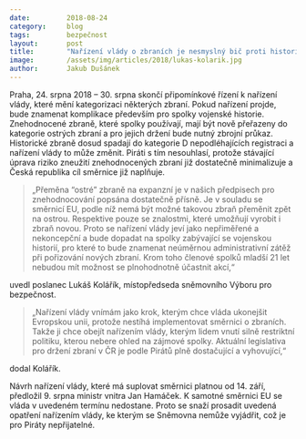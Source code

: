 ```yaml
---
date:         2018-08-24
category:     blog
tags:         bezpečnost
layout:       post
title:        "Nařízení vlády o zbraních je nesmyslný bič proti historickým spolkům, říká poslanec Kolářík"
image:        /assets/img/articles/2018/lukas-kolarik.jpg
author:       Jakub Dušánek
---
```



Praha, 24. srpna 2018 – 30. srpna skončí připomínkové řízení k nařízení vlády, které mění kategorizaci některých zbraní. Pokud nařízení projde, bude znamenat komplikace především pro spolky vojenské historie. Znehodnocené zbraně, které spolky používají, mají být nově přeřazeny do kategorie ostrých zbraní a pro jejich držení bude nutný zbrojní průkaz. Historické zbraně dosud spadají do kategorie D nepodléhajících registraci a nařízení vlády to může změnit. Piráti s tím nesouhlasí, protože stávající úprava riziko zneužití znehodnocených zbraní již dostatečně minimalizuje a Česká republika cíl směrnice již naplňuje. 
 
> „Přeměna “ostré” zbraně na expanzní je v našich předpisech pro znehodnocování popsána dostatečně přísně. Je v souladu se směrnicí EU, podle níž nemá být možné takovou zbraň přeměnit zpět na ostrou. Respektive pouze se znalostmi, které umožňují vyrobit i zbraň novou. Proto se nařízení vlády jeví jako nepřiměřené a nekoncepční a bude dopadat na spolky zabývající se vojenskou historií, pro které to bude znamenat neúměrnou administrativní zátěž při pořizování nových zbraní. Krom toho členové spolků mladší 21 let nebudou mít možnost se plnohodnotně účastnit akcí,“

uvedl poslanec Lukáš Kolářík, místopředseda sněmovního Výboru pro bezpečnost.

> „Nařízení vlády vnímám jako krok, kterým chce vláda ukonejšit Evropskou unii, protože nestíhá implementovat směrnici o zbraních. Takže ji chce obejít nařízením vlády, kterým lidem vnutí silně restriktní politiku, kterou nebere ohled na zájmové spolky. Aktuální legislativa pro držení zbraní v ČR je podle Pirátů plně dostačující a vyhovující,“ 

dodal Kolářík.

Návrh nařízení vlády, které má suplovat směrnici platnou od 14. září, předložil 9. srpna ministr vnitra Jan Hamáček. K samotné směrnici EU se vláda v uvedeném termínu nedostane. Proto se snaží prosadit uvedená opatření nařízením vlády, ke kterým se Sněmovna nemůže vyjádřit, což je pro Piráty nepřijatelné.
